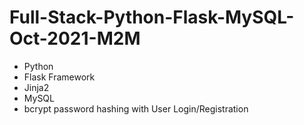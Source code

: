# Full-Stack-Python-Flask-MySQL-Oct-2021-M2M
- Python 
- Flask Framework
- Jinja2
- MySQL
- bcrypt password hashing with User Login/Registration
